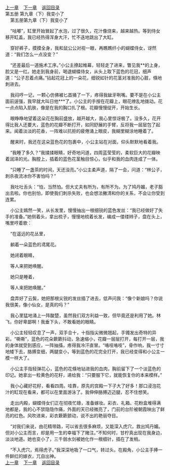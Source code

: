
[上一章](https://github.com/xiaominghe2014/spider_book/blob/master/book/知北游/第95章.md)&nbsp;&nbsp;&nbsp;&nbsp;[下一章](https://github.com/xiaominghe2014/spider_book/blob/master/book/知北游/第97章.md)&nbsp;&nbsp;&nbsp;&nbsp;[返回目录](https://github.com/xiaominghe2014/spider_book/blob/master/book/知北游/README.md)
<br /> 第五册 第九章（下）我变小了<br />
        第五册第九章（下）我变小了

    “咕嘟”，缸里开始冒起了水泡，过了很久，花汁像烧来，越来越热。等到侍女移开缸盖，我已经热得浑身大汗，忙不迭地跳出了大缸。

    穿好裤子，摸摸全身，我和鼠公公对视一眼，再瞧瞧纤小的蝴蝶侍女，讶然道：“我们怎么一点没变？”

    “还差最后一道施术工序。”小公主撩起帷幕，轻轻走了进来，瞥见我**的上身，脸又是一红。她走到我身前，喝退蝴蝶侍女，从头上取下蓝色的花冠，细声道：“公子忍着点痛。”拈起花冠上的一朵花，细锐如针的花茎对准我的心脏，倏地刺进去。

    我闷哼一记，一颗心仿佛被匕首捅了一下，疼得我龇牙咧嘴。要不是在小公主面前逞强，我早就大叫日他***了。小公主的手按在花瓣上，眼花缭乱地拨动。花一点点陷入肌肤，像是在我的胸口扎了根。花瓣慢慢绽开，开始生长。

    眼睁睁地望着这朵花在胸前盛放，越开越大，我心里惊讶极了。没多久，花开得比我人还要大，蓝色的花瓣不断打开，如同舒展的手臂，反将我一层层包了起来。闻着淡淡的花香，一阵难以抗拒的疲倦涌上眼皮，我糊里糊涂地睡着了。

    醒来时，我还在这朵蓝色花的包裹中，小公主站在对面，仰头默默地看着我。

    “我睡了多久？”我揉揉眼睛，好奇地问道，四周蓝莹莹的，柔软巨大的花瓣映着润泽的光。胸膛上，插着的蓝色花茎触目惊心，似乎和我的血肉连成了一体。

    “只睡了一盏茶的时间，天还没亮。”小公主柔声道，隔了一会，问道：“林公子，刺杀夜流冰你不害怕吗？”

    我吐吐舌头：“怕，当然怕。但大丈夫有所为，有所不为。为了鸠丹媚，老子豁出去啦。你也别怕，即使我们刺杀失败，也会想法撇清和你的关系，不会让你受到连累。

    小公主嫣然一笑，从长发里，慢慢抽出一根细锐的蓝色发丝：“我已经做好了失手的准备。”她侧着头，拿出梳子，慢慢地梳着长发，编成一偻缕辫子，盘在头上，嘴里哼着歌：

    “在遥远的花丛里，

    躺着一朵蓝色的鸢尾花。

    她闭着眼睛，

    等人来把她唤醒。

    她只是睡着，

    等人来把她唤醒。”

    盘弄好了云鬓，她把那根尖锐的发丝插了进去，低声问我：“像个新娘吗？你说我很美，像小仙女，是真的吗？”

    我心里猛地涌上一阵酸楚，虽然我们双方利益一致，但毕竟还是利用了她。林飞，你好卑鄙啊！我垂下头，不敢看她的眼睛。

    小公主轻轻叹息了一声，双手合十，十指指尖微微翘起，手镯发出奇特的异彩。“嘶嘶”，蓝色的花朵簌簌抖动，急速缩小，花瓣一层层打开，每打开一层，我的身体就受到感应，一阵抽搐，疼得我冷汗直冒。“咯吱咯吱”，骨作响，我一寸寸地矮下去，胳膊变细，两腿变小，等到蓝色的花完全打开，我已经变得和小公主一模一样大了。

    小公主手指轻弹花心，蓝色的花倏地钻进我的血肉，胸前留下了一个淡蓝色的印记。她拿出一粒黄色的花籽，递给我：“只要服下它，就能恢复你的本来模样。”

    我小心藏好花籽，看看四周。哇靠，原先的宫殿一下子大了好多！那口浸泡花汁的缸现在看来，都可以在里面游泳了。我伸伸胳膊迈迈腿，忍不住想笑。

    走出内殿，蝴蝶侍女们正在彻夜忙碌，准备嫁妆。彩衣、礼箱、花粉盒堆得满地都是，我的心不禁隐隐作痛，外面的天已经微亮了，门前的台阶被朝霞映出了鲜亮的红色。风吹进来，彩衣簌簌颤动，说不出的艳丽夺目。

    “对我们来说，由花精带路，可以省去很多麻烦，又能深入虎穴，救出鸠丹媚。但对小公主而言，却是用一生的幸福下了赌注。”不知何时，甘柠真出现在我身边，淡淡地道。她也变小了，三千弱水剑被她化作一根细针，插在了发梢。

    “不入虎穴，焉得虎子。”我深深地吸了一口气，转过头。在殿角，小公主手捧一件鲜红的嫁衣，兀自出神。
  <br />
[上一章](https://github.com/xiaominghe2014/spider_book/blob/master/book/知北游/第95章.md)&nbsp;&nbsp;&nbsp;&nbsp;[下一章](https://github.com/xiaominghe2014/spider_book/blob/master/book/知北游/第97章.md)&nbsp;&nbsp;&nbsp;&nbsp;[返回目录](https://github.com/xiaominghe2014/spider_book/blob/master/book/知北游/README.md)
